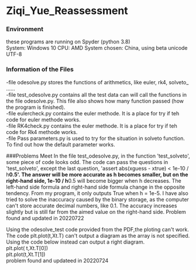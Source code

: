 # Ziqi_Yue_Reassessment
### Environment
these programs are running on Spyder (python 3.8)  
System: Windows 10
CPU: AMD
System chosen: China, using beta unicode UTF-8

### Information of the Files
-file odesolve.py stores the functions of arithmetics, like euler, rk4, solveto_ ......   
-file test_odesolve.py contains all the test data can will call the functions in the file odesolve.py. This file also shows how many function passed (how the program is finished).   
-file eulercheck.py contains the euler methode. It is a place for try if teh code for euler methode works.  
-file RK4check.py contains the euler methode. It is a place for try if teh code for Rk4 methode works.  
-file Pass parameters.py is used to try for the situation in solveto function. To find out how the default parameter works.    

###Problems Meet
In the file test_odesolve.py, in the function 'test_solveto', some piece of code looks odd. The code can pass the questions in 'test_solveto', except the last question, 'assert abs(xguess - xtrue) < 1e-10 / h**0.5'. 
The answer will be more accurate as h becomes smaller, but on the right-hand side, 1e-10 / h**0.5 will become bigger when h decreases. The left-hand side formula and right-hand side formula change in the opposite tendency. From my program, it only outputs True when h =  1e-5. I have also tried to solve the inaccuracy caused by the binary storage, as the computer can't store accurate decimal numbers, like 0.1. The accuracy increases slightly but is still far from the aimed value on the right-hand side. 
Problem found and updated in 20220722

Using the odesolve_test code provided from the PDF,the ploting can't work.   
The code plt.plot(t,Xt.T) can't output a diagram as the array is not specified.  
Using the code below instead can output a right diagram.  
plt.plot( t,Xt.T[0])  
plt.plot(t,Xt.T[1])  
problem found and updateed in 20220724  
